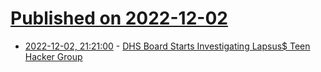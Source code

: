 # [Published on 2022-12-02](index.md)

* [2022-12-02, 21:21:00](https://news.slashdot.org/story/22/12/02/1832252/dhs-board-starts-investigating-lapsus-teen-hacker-group?utm_source=rss1.0mainlinkanon&utm_medium=feed) - [DHS Board Starts Investigating Lapsus$ Teen Hacker Group](https://news.slashdot.org/story/22/12/02/1832252/dhs-board-starts-investigating-lapsus-teen-hacker-group?utm_source=rss1.0mainlinkanon&utm_medium=feed)
